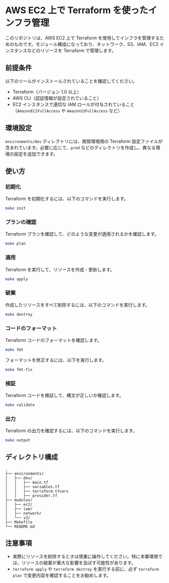 # AWS EC2 上で Terraform を使ったインフラ管理

このリポジトリは、AWS EC2 上で Terraform を使用してインフラを管理するためのものです。モジュール構成になっており、ネットワーク、S3、IAM、EC2 インスタンスなどのリソースを Terraform で管理します。

## 前提条件

以下のツールがインストールされていることを確認してください。

- Terraform（バージョン 1.0 以上）
- AWS CLI（認証情報が設定されていること）
- EC2 インスタンスで適切な IAM ロールが付与されていること（`AmazonEC2FullAccess` や `AmazonS3FullAccess` など）

## 環境設定

`environments/dev` ディレクトリには、開発環境用の Terraform 設定ファイルが含まれています。必要に応じて、`prod` などのディレクトリを作成し、異なる環境の設定を追加できます。

## 使い方

### 初期化

Terraform を初期化するには、以下のコマンドを実行します。

```bash
make init
```

### プランの確認

Terraform プランを確認して、どのような変更が適用されるかを確認します。

```bash
make plan
```

### 適用

Terraform を実行して、リソースを作成・更新します。

```bash
make apply
```

### 破棄

作成したリソースをすべて削除するには、以下のコマンドを実行します。

```bash
make destroy
```

### コードのフォーマット

Terraform コードのフォーマットを確認します。

```bash
make fmt
```

フォーマットを修正するには、以下を実行します。

```bash
make fmt-fix
```

### 検証

Terraform コードを検証して、構文が正しいか確認します。

```bash
make validate
```

### 出力

Terraform の出力を確認するには、以下のコマンドを実行します。

```bash
make output
```

## ディレクトリ構成

```
.
├── environments/
│   ├── dev/
│   │   ├── main.tf
│   │   ├── variables.tf
│   │   ├── terraform.tfvars
│   │   ├── provider.tf
├── modules/
│   ├── ec2/
│   ├── iam/
│   ├── network/
│   └── s3/
├── Makefile
└── README.md
```

## 注意事項

- 実際にリソースを削除するときは慎重に操作してください。特に本番環境では、リソースの破棄が重大な影響を及ぼす可能性があります。
- `terraform apply` や `terraform destroy` を実行する前に、必ず `terraform plan` で変更内容を確認することをお勧めします。
